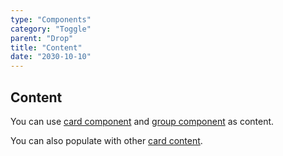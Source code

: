 ```yaml
---
type: "Components"
category: "Toggle"
parent: "Drop"
title: "Content"
date: "2030-10-10"
---
```


## Content

You can use [card component](/components/card) and [group component](/components/group) as content.

<demo>
  <demoinline src="demos/components/drop/group">
  </demoinline>
</demo>

You can also populate with other [card content](/components/card/content).

<demo>
  <demoinline src="demos/components/drop/card">
  </demoinline>
</demo>
